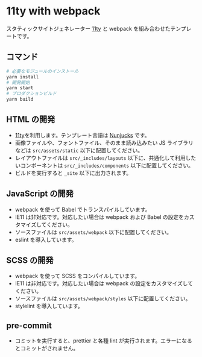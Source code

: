 # 11ty with webpack

スタティックサイトジェネレーター [11ty](https://www.11ty.dev/) と webpack を組み合わせたテンプレートです。

## コマンド

```sh
# 必要なモジュールのインストール
yarn install
# 開発開始
yarn start
# プロダクションビルド
yarn build
```

## HTML の開発

- [11ty](https://www.11ty.dev/)を利用します。テンプレート言語は [Nunjucks](https://mozilla.github.io/nunjucks/) です。
- 画像ファイルや、フォントファイル、そのまま読み込みたい JS ライブラリなどは `src/assets/static` 以下に配置してください。
- レイアウトファイルは `src/_includes/layouts` 以下に、共通化して利用したいコンポーネントは `src/_includes/components` 以下に配置してください。
- ビルドを実行すると `_site` 以下に出力されます。

## JavaScript の開発

- webpack を使って Babel でトランスパイルしています。
- IE11 は非対応です。対応したい場合は webpack および Babel の設定をカスタマイズしてください。
- ソースファイルは `src/assets/webpack` 以下に配置してください。
- eslint を導入しています。

## SCSS の開発

- webpack を使って SCSS をコンパイルしています。
- IE11 は非対応です。対応したい場合は webpack の設定をカスタマイズしてください。
- ソースファイルは `src/assets/webpack/styles` 以下に配置してください。
- stylelint を導入しています。

## pre-commit

- コミットを実行すると、prettier と各種 lint が実行されます。エラーになるとコミットがされません。
